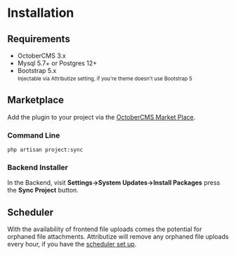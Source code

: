 # Installation

## Requirements
- OctoberCMS 3.x
- Mysql 5.7+ or Postgres 12+
- Bootstrap 5.x <br /><small>Injectable via Attributize setting, if you're theme doesn't use Bootstrap 5</small>

## Marketplace

Add the plugin to your project via the [OctoberCMS Market Place](https://octobercms.com/plugin/sixgweb-attributize).

### Command Line

```
php artisan project:sync
```

### Backend Installer

In the Backend, visit **Settings->System Updates->Install Packages** press the **Sync Project** button.

## Scheduler

With the availability of frontend file uploads comes the potential for orphaned file attachments.
Attributize will remove any orphaned file uploads every hour, if you have the [scheduler set up](https://docs.octobercms.com/3.x/setup/scheduler.html).